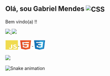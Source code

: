 ## Olá, sou Gabriel Mendes   <img align="center" alt="CSS" height="50" width="50" src="https://i.gifer.com/origin/2f/2f548a4cff82755977ae34fe08e4ac50.gif">
Bem vindo(a) !!

 <div>
   <a href="https://github.com/Gb-Mendes">
   <img height="160em" src="https://github-readme-stats.vercel.app/api?username=Gb-Mendes&show_icons=true&theme=tokyonight&include_all_commits=true&count_private=true"/>
   <img height="160em" src="https://github-readme-stats.vercel.app/api/top-langs/?username=Gb-Mendes&layout=compact&langs_count=6&theme=tokyonight"/>

</div>
<div style="display: inline_block"><br>
  <img align="center" alt="Js" height="30" width="40" src="https://raw.githubusercontent.com/devicons/devicon/master/icons/javascript/javascript-plain.svg">
  <img align="center" alt="HTML" height="30" width="40" src="https://raw.githubusercontent.com/devicons/devicon/master/icons/html5/html5-original.svg">
  <img align="center" alt="CSS" height="30" width="40" src="https://raw.githubusercontent.com/devicons/devicon/master/icons/css3/css3-original.svg">
</div>
 <br>
<div> 
  <a href = "mailto:gabrielmendes8656@gmail.com"><img src="https://img.shields.io/badge/-Gmail-%23333?style=for-the-badge&logo=gmail&logoColor=white" target="_blank"></a>

 
  ![Snake animation](https://github.com/Gb-Mendes/Gb-Mendes/blob/output/github-contribution-grid-snake.svg)

</div>
